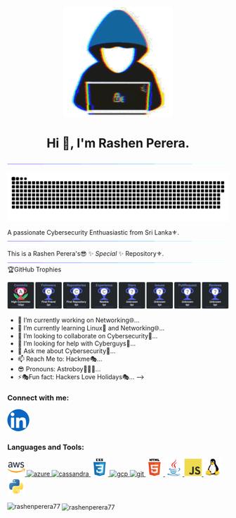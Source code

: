 <p align="center"> <img src="https://github.com/RashenPerera77/RashenPerera77/blob/e0fbbe308cd8995ebbd90f0b8789df02b8a8500b/about_me.gif" /></p>
<h1 align="center">Hi 👾, I'm Rashen Perera.</h1>
<p align="center"> <img src="https://github.com/RashenPerera77/RashenPerera77/blob/647f4d9e43c61f80f5cb630ffb6543597d302a79/115834477-dbab4500-a447-11eb-908a-139a6edaec5c.gif" /></p>

<p align="center"> <img src="https://github.com/RashenPerera77/RashenPerera77/blob/caa410ebd577d6d0e1771204101d8f2c45e91113/github-contribution-grid-snake.svg" /></p>

A passionate Cybersecurity Enthuasiastic from Sri Lanka⚜️.
![image alt](https://github.com/RashenPerera77/RashenPerera77/blob/90661404bae6a3400492ee66715158ee38f8eed3/115834477-dbab4500-a447-11eb-908a-139a6edaec5c.gif)

This is a Rashen Perera's😎 ✨ _Special_ ✨ Repository⚜️.
![image alt](https://github.com/RashenPerera77/RashenPerera77/blob/90661404bae6a3400492ee66715158ee38f8eed3/115834477-dbab4500-a447-11eb-908a-139a6edaec5c.gif)
🏆GitHub Trophies

![image alt](https://github.com/RashenPerera77/RashenPerera77/blob/544353fb0182e9432ad718e5b24399df80b3162c/tropy.svg)

- 🔭 I’m currently working on Networking🌐...
- 🌱 I’m currently learning Linux👾 and Networking🌐...
- 👯 I’m looking to collaborate on Cybersecurity👾...
- 🤔 I’m looking for help with Cyberguys👾...
- 💬 Ask me about Cybersecurity👾...
- 📫 Reach Me to: Hackme🎭...
- 😎 Pronouns: Astroboy🦸🏻‍♂...
- ⚡🎭Fun fact: Hackers Love Holidays🎭...
-->
<h3 align="left">Connect with me:</h3> 
<a href="https://www.linkedin.com/in/rashen-perera-271857300" target="_blank">
  <img src="https://github.com/RashenPerera77/RashenPerera77/blob/6531a9786dd286cec95971a5144cebef39819672/LinkedIn.svg" alt="LinkedIn Profile" style="width: 50px; height: 50px; border-radius: 50%;">
</a>






<h3 align="left">Languages and Tools:</h3>
<p align="left"> <a href="https://aws.amazon.com" target="_blank" rel="noreferrer"> <img src="https://raw.githubusercontent.com/devicons/devicon/master/icons/amazonwebservices/amazonwebservices-original-wordmark.svg" alt="aws" width="40" height="40"/> </a> <a href="https://azure.microsoft.com/en-in/" target="_blank" rel="noreferrer"> <img src="https://www.vectorlogo.zone/logos/microsoft_azure/microsoft_azure-icon.svg" alt="azure" width="40" height="40"/> </a> <a href="https://cassandra.apache.org/" target="_blank" rel="noreferrer"> <img src="https://www.vectorlogo.zone/logos/apache_cassandra/apache_cassandra-icon.svg" alt="cassandra" width="40" height="40"/> </a> <a href="https://www.w3schools.com/css/" target="_blank" rel="noreferrer"> <img src="https://raw.githubusercontent.com/devicons/devicon/master/icons/css3/css3-original-wordmark.svg" alt="css3" width="40" height="40"/> </a> <a href="https://cloud.google.com" target="_blank" rel="noreferrer"> <img src="https://www.vectorlogo.zone/logos/google_cloud/google_cloud-icon.svg" alt="gcp" width="40" height="40"/> </a> <a href="https://git-scm.com/" target="_blank" rel="noreferrer"> <img src="https://www.vectorlogo.zone/logos/git-scm/git-scm-icon.svg" alt="git" width="40" height="40"/> </a> <a href="https://www.w3.org/html/" target="_blank" rel="noreferrer"> <img src="https://raw.githubusercontent.com/devicons/devicon/master/icons/html5/html5-original-wordmark.svg" alt="html5" width="40" height="40"/> </a> <a href="https://www.java.com" target="_blank" rel="noreferrer"> <img src="https://raw.githubusercontent.com/devicons/devicon/master/icons/java/java-original.svg" alt="java" width="40" height="40"/> </a> <a href="https://developer.mozilla.org/en-US/docs/Web/JavaScript" target="_blank" rel="noreferrer"> <img src="https://raw.githubusercontent.com/devicons/devicon/master/icons/javascript/javascript-original.svg" alt="javascript" width="40" height="40"/> </a> <a href="https://www.linux.org/" target="_blank" rel="noreferrer"> <img src="https://raw.githubusercontent.com/devicons/devicon/master/icons/linux/linux-original.svg" alt="linux" width="40" height="40"/> </a> <a href="https://www.python.org" target="_blank" rel="noreferrer"> <img src="https://raw.githubusercontent.com/devicons/devicon/master/icons/python/python-original.svg" alt="python" width="40" height="40"/> </a> </p>

<p><img align="left" src="https://github-readme-stats.vercel.app/api/top-langs?username=rashenperera77&show_icons=true&locale=en&layout=compact" alt="rashenperera77" /></p>

<p>&nbsp;<img align="center" src="https://github-readme-stats.vercel.app/api?username=rashenperera77&show_icons=true&locale=en" alt="rashenperera77" /></p>
